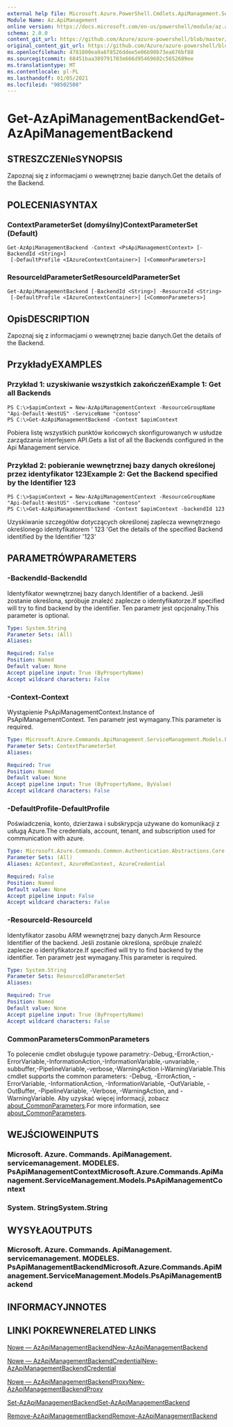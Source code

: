 ```yaml
---
external help file: Microsoft.Azure.PowerShell.Cmdlets.ApiManagement.ServiceManagement.dll-Help.xml
Module Name: Az.ApiManagement
online version: https://docs.microsoft.com/en-us/powershell/module/az.apimanagement/get-azapimanagementbackend
schema: 2.0.0
content_git_url: https://github.com/Azure/azure-powershell/blob/master/src/ApiManagement/ApiManagement/help/Get-AzApiManagementBackend.md
original_content_git_url: https://github.com/Azure/azure-powershell/blob/master/src/ApiManagement/ApiManagement/help/Get-AzApiManagementBackend.md
ms.openlocfilehash: 4781800ea9a6f8526ddee5e06b90b73ea676bf88
ms.sourcegitcommit: 68451baa389791703e666d95469602c5652609ee
ms.translationtype: MT
ms.contentlocale: pl-PL
ms.lasthandoff: 01/05/2021
ms.locfileid: "98502508"
---
```

# <span data-ttu-id="81e2e-101">Get-AzApiManagementBackend</span><span class="sxs-lookup"><span data-stu-id="81e2e-101">Get-AzApiManagementBackend</span></span>

## <span data-ttu-id="81e2e-102">STRESZCZENIe</span><span class="sxs-lookup"><span data-stu-id="81e2e-102">SYNOPSIS</span></span>
<span data-ttu-id="81e2e-103">Zapoznaj się z informacjami o wewnętrznej bazie danych.</span><span class="sxs-lookup"><span data-stu-id="81e2e-103">Get the details of the Backend.</span></span>

## <span data-ttu-id="81e2e-104">POLECENIA</span><span class="sxs-lookup"><span data-stu-id="81e2e-104">SYNTAX</span></span>

### <span data-ttu-id="81e2e-105">ContextParameterSet (domyślny)</span><span class="sxs-lookup"><span data-stu-id="81e2e-105">ContextParameterSet (Default)</span></span>
```
Get-AzApiManagementBackend -Context <PsApiManagementContext> [-BackendId <String>]
 [-DefaultProfile <IAzureContextContainer>] [<CommonParameters>]
```

### <span data-ttu-id="81e2e-106">ResourceIdParameterSet</span><span class="sxs-lookup"><span data-stu-id="81e2e-106">ResourceIdParameterSet</span></span>
```
Get-AzApiManagementBackend [-BackendId <String>] -ResourceId <String>
 [-DefaultProfile <IAzureContextContainer>] [<CommonParameters>]
```

## <span data-ttu-id="81e2e-107">Opis</span><span class="sxs-lookup"><span data-stu-id="81e2e-107">DESCRIPTION</span></span>
<span data-ttu-id="81e2e-108">Zapoznaj się z informacjami o wewnętrznej bazie danych.</span><span class="sxs-lookup"><span data-stu-id="81e2e-108">Get the details of the Backend.</span></span>

## <span data-ttu-id="81e2e-109">Przykłady</span><span class="sxs-lookup"><span data-stu-id="81e2e-109">EXAMPLES</span></span>

### <span data-ttu-id="81e2e-110">Przykład 1: uzyskiwanie wszystkich zakończeń</span><span class="sxs-lookup"><span data-stu-id="81e2e-110">Example 1: Get all Backends</span></span>
```
PS C:\>$apimContext = New-AzApiManagementContext -ResourceGroupName "Api-Default-WestUS" -ServiceName "contoso"
PS C:\>Get-AzApiManagementBackend -Context $apimContext
```

<span data-ttu-id="81e2e-111">Pobiera listę wszystkich punktów końcowych skonfigurowanych w usłudze zarządzania interfejsem API.</span><span class="sxs-lookup"><span data-stu-id="81e2e-111">Gets a list of all the Backends configured in the Api Management service.</span></span>

### <span data-ttu-id="81e2e-112">Przykład 2: pobieranie wewnętrznej bazy danych określonej przez identyfikator 123</span><span class="sxs-lookup"><span data-stu-id="81e2e-112">Example 2: Get the Backend specified by the Identifier 123</span></span>
```
PS C:\>$apimContext = New-AzApiManagementContext -ResourceGroupName "Api-Default-WestUS" -ServiceName "contoso"
PS C:\>Get-AzApiManagementBackend -Context $apimContext -backendId 123
```

<span data-ttu-id="81e2e-113">Uzyskiwanie szczegółów dotyczących określonej zaplecza wewnętrznego określonego identyfikatorem ' 123 '</span><span class="sxs-lookup"><span data-stu-id="81e2e-113">Get the details of the specified Backend identified by the Identifier '123'</span></span>

## <span data-ttu-id="81e2e-114">PARAMETRÓW</span><span class="sxs-lookup"><span data-stu-id="81e2e-114">PARAMETERS</span></span>

### <span data-ttu-id="81e2e-115">-BackendId</span><span class="sxs-lookup"><span data-stu-id="81e2e-115">-BackendId</span></span>
<span data-ttu-id="81e2e-116">Identyfikator wewnętrznej bazy danych.</span><span class="sxs-lookup"><span data-stu-id="81e2e-116">Identifier of a backend.</span></span>
<span data-ttu-id="81e2e-117">Jeśli zostanie określona, spróbuje znaleźć zaplecze o identyfikatorze.</span><span class="sxs-lookup"><span data-stu-id="81e2e-117">If specified will try to find backend by the identifier.</span></span>
<span data-ttu-id="81e2e-118">Ten parametr jest opcjonalny.</span><span class="sxs-lookup"><span data-stu-id="81e2e-118">This parameter is optional.</span></span>

```yaml
Type: System.String
Parameter Sets: (All)
Aliases:

Required: False
Position: Named
Default value: None
Accept pipeline input: True (ByPropertyName)
Accept wildcard characters: False
```

### <span data-ttu-id="81e2e-119">-Context</span><span class="sxs-lookup"><span data-stu-id="81e2e-119">-Context</span></span>
<span data-ttu-id="81e2e-120">Wystąpienie PsApiManagementContext.</span><span class="sxs-lookup"><span data-stu-id="81e2e-120">Instance of PsApiManagementContext.</span></span>
<span data-ttu-id="81e2e-121">Ten parametr jest wymagany.</span><span class="sxs-lookup"><span data-stu-id="81e2e-121">This parameter is required.</span></span>

```yaml
Type: Microsoft.Azure.Commands.ApiManagement.ServiceManagement.Models.PsApiManagementContext
Parameter Sets: ContextParameterSet
Aliases:

Required: True
Position: Named
Default value: None
Accept pipeline input: True (ByPropertyName, ByValue)
Accept wildcard characters: False
```

### <span data-ttu-id="81e2e-122">-DefaultProfile</span><span class="sxs-lookup"><span data-stu-id="81e2e-122">-DefaultProfile</span></span>
<span data-ttu-id="81e2e-123">Poświadczenia, konto, dzierżawa i subskrypcja używane do komunikacji z usługą Azure.</span><span class="sxs-lookup"><span data-stu-id="81e2e-123">The credentials, account, tenant, and subscription used for communication with azure.</span></span>

```yaml
Type: Microsoft.Azure.Commands.Common.Authentication.Abstractions.Core.IAzureContextContainer
Parameter Sets: (All)
Aliases: AzContext, AzureRmContext, AzureCredential

Required: False
Position: Named
Default value: None
Accept pipeline input: False
Accept wildcard characters: False
```

### <span data-ttu-id="81e2e-124">-ResourceId</span><span class="sxs-lookup"><span data-stu-id="81e2e-124">-ResourceId</span></span>
<span data-ttu-id="81e2e-125">Identyfikator zasobu ARM wewnętrznej bazy danych.</span><span class="sxs-lookup"><span data-stu-id="81e2e-125">Arm Resource Identifier of the backend.</span></span> <span data-ttu-id="81e2e-126">Jeśli zostanie określona, spróbuje znaleźć zaplecze o identyfikatorze.</span><span class="sxs-lookup"><span data-stu-id="81e2e-126">If specified will try to find backend by the identifier.</span></span> <span data-ttu-id="81e2e-127">Ten parametr jest wymagany.</span><span class="sxs-lookup"><span data-stu-id="81e2e-127">This parameter is required.</span></span>

```yaml
Type: System.String
Parameter Sets: ResourceIdParameterSet
Aliases:

Required: True
Position: Named
Default value: None
Accept pipeline input: True (ByPropertyName)
Accept wildcard characters: False
```

### <span data-ttu-id="81e2e-128">CommonParameters</span><span class="sxs-lookup"><span data-stu-id="81e2e-128">CommonParameters</span></span>
<span data-ttu-id="81e2e-129">To polecenie cmdlet obsługuje typowe parametry:-Debug,-ErrorAction,-ErrorVariable,-InformationAction,-InformationVariable,-unvariable,-subbuffer,-PipelineVariable,-verbose,-WarningAction i-WarningVariable.</span><span class="sxs-lookup"><span data-stu-id="81e2e-129">This cmdlet supports the common parameters: -Debug, -ErrorAction, -ErrorVariable, -InformationAction, -InformationVariable, -OutVariable, -OutBuffer, -PipelineVariable, -Verbose, -WarningAction, and -WarningVariable.</span></span> <span data-ttu-id="81e2e-130">Aby uzyskać więcej informacji, zobacz [about_CommonParameters](http://go.microsoft.com/fwlink/?LinkID=113216).</span><span class="sxs-lookup"><span data-stu-id="81e2e-130">For more information, see [about_CommonParameters](http://go.microsoft.com/fwlink/?LinkID=113216).</span></span>

## <span data-ttu-id="81e2e-131">WEJŚCIOWE</span><span class="sxs-lookup"><span data-stu-id="81e2e-131">INPUTS</span></span>

### <span data-ttu-id="81e2e-132">Microsoft. Azure. Commands. ApiManagement. servicemanagement. MODELES. PsApiManagementContext</span><span class="sxs-lookup"><span data-stu-id="81e2e-132">Microsoft.Azure.Commands.ApiManagement.ServiceManagement.Models.PsApiManagementContext</span></span>

### <span data-ttu-id="81e2e-133">System. String</span><span class="sxs-lookup"><span data-stu-id="81e2e-133">System.String</span></span>

## <span data-ttu-id="81e2e-134">WYSYŁA</span><span class="sxs-lookup"><span data-stu-id="81e2e-134">OUTPUTS</span></span>

### <span data-ttu-id="81e2e-135">Microsoft. Azure. Commands. ApiManagement. servicemanagement. MODELES. PsApiManagementBackend</span><span class="sxs-lookup"><span data-stu-id="81e2e-135">Microsoft.Azure.Commands.ApiManagement.ServiceManagement.Models.PsApiManagementBackend</span></span>

## <span data-ttu-id="81e2e-136">INFORMACYJN</span><span class="sxs-lookup"><span data-stu-id="81e2e-136">NOTES</span></span>

## <span data-ttu-id="81e2e-137">LINKI POKREWNE</span><span class="sxs-lookup"><span data-stu-id="81e2e-137">RELATED LINKS</span></span>

[<span data-ttu-id="81e2e-138">Nowe — AzApiManagementBackend</span><span class="sxs-lookup"><span data-stu-id="81e2e-138">New-AzApiManagementBackend</span></span>](./New-AzApiManagementBackend.md)

[<span data-ttu-id="81e2e-139">Nowe — AzApiManagementBackendCredential</span><span class="sxs-lookup"><span data-stu-id="81e2e-139">New-AzApiManagementBackendCredential</span></span>](./New-AzApiManagementBackendCredential.md)

[<span data-ttu-id="81e2e-140">Nowe — AzApiManagementBackendProxy</span><span class="sxs-lookup"><span data-stu-id="81e2e-140">New-AzApiManagementBackendProxy</span></span>](./New-AzApiManagementBackendProxy.md)

[<span data-ttu-id="81e2e-141">Set-AzApiManagementBackend</span><span class="sxs-lookup"><span data-stu-id="81e2e-141">Set-AzApiManagementBackend</span></span>](./Set-AzApiManagementBackend.md)

[<span data-ttu-id="81e2e-142">Remove-AzApiManagementBackend</span><span class="sxs-lookup"><span data-stu-id="81e2e-142">Remove-AzApiManagementBackend</span></span>](./Remove-AzApiManagementBackend.md)
